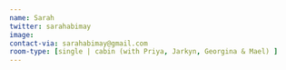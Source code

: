 ```yaml
---
name: Sarah
twitter: sarahabimay
image: 
contact-via: sarahabimay@gmail.com
room-type: [single | cabin (with Priya, Jarkyn, Georgina & Mael) ]
---
```


